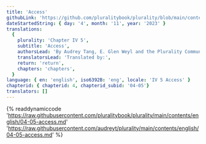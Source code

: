```yaml
---
title: 'Access'
githubLink: 'https://github.com/pluralitybook/plurality/blob/main/contents/english/04-05-access.md'
dateStartedString: { day: '4', month: '11', year: '2023' }
translations:
  {
    plurality: 'Chapter IV 5',
    subtitle: 'Access',
    authorsLead: 'By Audrey Tang, E. Glen Weyl and the Plurality Community',
    translatorsLead: 'Translated by:',
    return: 'return',
    chapters: 'chapters',
  }
language: { en: 'english', iso6392B: 'eng', locale: 'IV 5 Access' }
chapterid: { chapterid: 4, chapterid_subid: '04-05'}
translators: []
---
```

{% readdynamiccode 'https://raw.githubusercontent.com/pluralitybook/plurality/main/contents/english/04-05-access.md' 'https://raw.githubusercontent.com/audreyt/plurality/main/contents/english/04-05-access.md' %}
